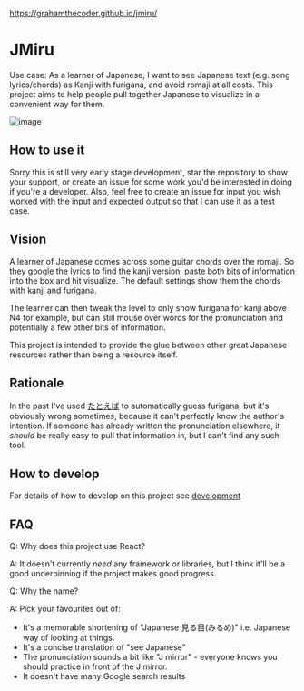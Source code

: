 https://grahamthecoder.github.io/jmiru/

# JMiru

Use case: As a learner of Japanese, I want to see Japanese text (e.g. song lyrics/chords) as Kanji with furigana, and avoid romaji at all costs.
This project aims to help people pull together Japanese to visualize in a convenient way for them.

![image](https://user-images.githubusercontent.com/2490482/34612730-da0d8daa-f222-11e7-9cb2-f63eadc7006c.png)

## How to use it
Sorry this is still very early stage development, star the repository to show your support, or create an issue for some work you'd be interested in doing if you're a developer. Also, feel free to create an issue for input you wish worked with the input and expected output so that I can use it as a test case.

## Vision
A learner of Japanese comes across some guitar chords over the romaji. So they google the lyrics to find the kanji version, paste both bits of information into the box and hit visualize. The default settings show them the chords with kanji and furigana.

The learner can then tweak the level to only show furigana for kanji above N4 for example, but can still mouse over words for the pronunciation and potentially a few other bits of information.

This project is intended to provide the glue between other great Japanese resources rather than being a resource itself.

## Rationale
In the past I've used [たとえば](https://tatoeba.org/eng/tools/furigana) to automatically guess furigana, but it's obviously wrong sometimes, because it can't perfectly know the author's intention. If someone has already written the pronunciation elsewhere, it *should* be really easy to pull that information in, but I can't find any such tool.

## How to develop
For details of how to develop on this project see [development](Development.md)

## FAQ

Q: Why does this project use React?

A: It doesn't currently *need* any framework or libraries, but I think it'll be a good underpinning if the project makes good progress.

Q: Why the name?

A: Pick your favourites out of:
* It's a memorable shortening of "Japanese 見る目(みるめ)" i.e. Japanese way of looking at things.
* It's a concise translation of "see Japanese"
* The pronunciation sounds a bit like "J mirror" - everyone knows you should practice in front of the J mirror.
* It doesn't have many Google search results
